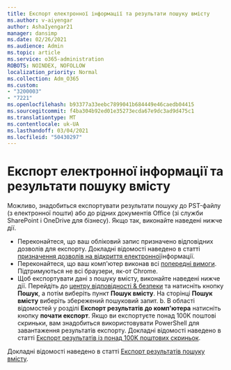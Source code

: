 ```yaml
---
title: Експорт електронної інформації та результати пошуку вмісту
ms.author: v-aiyengar
author: AshaIyengar21
manager: dansimp
ms.date: 02/26/2021
ms.audience: Admin
ms.topic: article
ms.service: o365-administration
ROBOTS: NOINDEX, NOFOLLOW
localization_priority: Normal
ms.collection: Adm_O365
ms.custom:
- "3200003"
- "7221"
ms.openlocfilehash: b93377a33eebc7899041b684449e46caedb04415
ms.sourcegitcommit: f4ba304b92ed01e35273ecda67e9dc3ad9d475c1
ms.translationtype: MT
ms.contentlocale: uk-UA
ms.lasthandoff: 03/04/2021
ms.locfileid: "50430297"
---
```

# <a name="export-ediscoverycontent-search-results"></a>Експорт електронної інформації та результати пошуку вмісту

Можливо, знадобиться експортувати результати пошуку до PST-файлу (з електронної пошти) або до рідних документів Office (зі служби SharePoint і OneDrive для бізнесу). Якщо так, виконайте наведені нижче дії.

- Переконайтеся, що ваш обліковий запис призначено відповідних дозволів для експорту. Докладні відомості наведено в статті [призначення дозволів на відкриття електронної](https://go.microsoft.com/fwlink/?linkid=2102406)інформації.
- Переконайтеся, що ваш комп'ютер виконав всі [попередні вимоги](https://docs.microsoft.com/office365/securitycompliance/export-search-results#before-you-begin). Підтримуються не всі браузери, як-от Chrome.
- Щоб експортувати дані з пошуку вмісту, виконайте наведені нижче дії. Перейдіть до [центру відповідності & безпеки](https://protection.office.com/contentsearch) та натисніть кнопку **Пошук**, а потім виберіть пункт **Пошук вмісту**. На сторінці **Пошук вмісту** виберіть збережений пошуковий запит.
    b. В області відомостей у розділі **Експорт результатів до комп'ютера** натисніть кнопку **почати експорт**. Якщо ви експортуєте понад 100K поштові скриньки, вам знадобиться використовувати PowerShell для завантаження результатів експорту. Докладні відомості наведено в статті [Експорт результатів із понад 100K поштових скриньок](https://go.microsoft.com/fwlink/?linkid=2143861).

Докладні відомості наведено в статті [Експорт результатів пошуку вмісту](https://go.microsoft.com/fwlink/?linkid=2102118).
